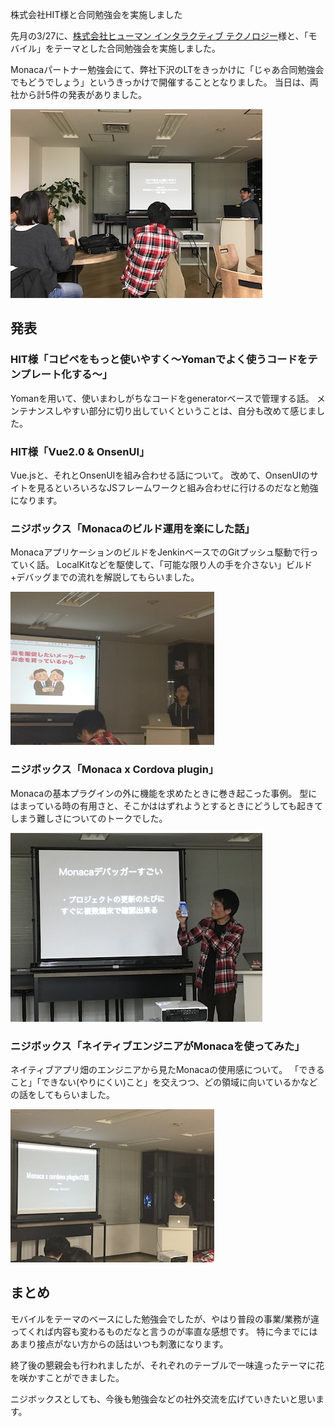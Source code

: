 株式会社HIT様と合同勉強会を実施しました

先月の3/27に、[株式会社ヒューマン インタラクティブ テクノロジー](http://www.hit-inc.jp/)様と、「モバイル」をテーマとした合同勉強会を実施しました。

Monacaパートナー勉強会にて、弊社下沢のLTをきっかけに「じゃあ合同勉強会でもどうでしょう」というきっかけで開催することとなりました。
当日は、両社から計5件の発表がありました。

![後方で撮ってみた様子](blogs/20170410-seminar_with_hit/session-0.jpg)

## 発表


### HIT様「コピペをもっと使いやすく〜Yomanでよく使うコードをテンプレート化する〜」

Yomanを用いて、使いまわしがちなコードをgeneratorベースで管理する話。
メンテナンスしやすい部分に切り出していくということは、自分も改めて感じました。


### HIT様「Vue2.0 & OnsenUI」

Vue.jsと、それとOnsenUIを組み合わせる話について。
改めて、OnsenUIのサイトを見るといろいろなJSフレームワークと組み合わせに行けるのだなと勉強になります。


### ニジボックス「Monacaのビルド運用を楽にした話」

MonacaアプリケーションのビルドをJenkinベースでのGitプッシュ駆動で行っていく話。
LocalKitなどを駆使して、「可能な限り人の手を介さない」ビルド+デバッグまでの流れを解説してもらいました。

![その1](blogs/20170410-seminar_with_hit/session-1.jpg)

### ニジボックス「Monaca x Cordova plugin」

Monacaの基本プラグインの外に機能を求めたときに巻き起こった事例。
型にはまっている時の有用さと、そこかははずれようとするときにどうしても起きてしまう難しさについてのトークでした。

![その2](blogs/20170410-seminar_with_hit/session-2.jpg)

### ニジボックス「ネイティブエンジニアがMonacaを使ってみた」

ネイティブアプリ畑のエンジニアから見たMonacaの使用感について。
「できること」「できない(やりにくい)こと」を交えつつ、どの領域に向いているかなどの話をしてもらいました。

![その3](blogs/20170410-seminar_with_hit/session-3.jpg)



## まとめ

モバイルをテーマのベースにした勉強会でしたが、やはり普段の事業/業務が違ってくれば内容も変わるものだなと言うのが率直な感想です。
特に今までにはあまり接点がない方からの話はいつも刺激になります。

終了後の懇親会も行われましたが、それぞれのテーブルで一味違ったテーマに花を咲かすことができました。

ニジボックスとしても、今後も勉強会などの社外交流を広げていきたいと思います。
